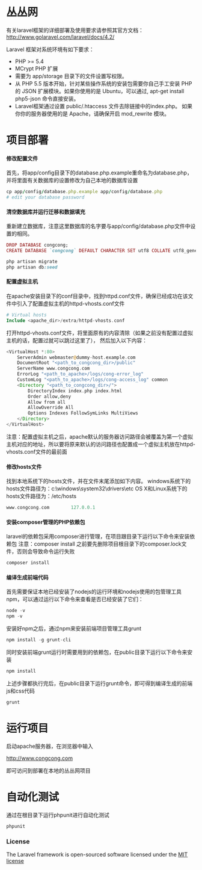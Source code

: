 丛丛网
=========================
有关laravel框架的详细部署及使用要求请参照其官方文档：
http://www.golaravel.com/laravel/docs/4.2/

Laravel 框架对系统环境有如下要求：

* PHP >= 5.4
* MCrypt PHP 扩展
* 需要为 app/storage 目录下的文件设置写权限。
* 从 PHP 5.5 版本开始，针对某些操作系统的安装包需要你自己手工安装 PHP 的 JSON 扩展模块。如果你使用的是 Ubuntu，可以通过,  apt-get install php5-json 命令直接安装。
* Laravel框架通过设置 public/.htaccess 文件去除链接中的index.php。 如果你你的服务器使用的是 Apache，请确保开启 mod_rewrite 模块。

项目部署
=======
#### 修改配置文件
首先，将app/config目录下的database.php.example重命名为database.php，并将里面有关数据库的设置修改为自己本地的数据库设置
```ruby
cp app/config/database.php.example app/config/database.php
# edit your database password
```

#### 清空数据库并运行迁移和数据填充
重新建立数据库，注意这里数据库的名字要与app/config/database.php文件中设置的相同。
``` ruby
DROP DATABASE congcong;
CREATE DATABASE `congcong` DEFAULT CHARACTER SET utf8 COLLATE utf8_general_ci;

php artisan migrate
php artisan db:seed
```

#### 配置虚拟主机
在apache安装目录下的conf目录中，找到httpd.conf文件，确保已经成功在该文件中引入了配置虚拟主机的httpd-vhosts.conf文件
``` php
# Virtual hosts
Include <apache_dir>/extra/httpd-vhosts.conf
```
打开httpd-vhosts.conf文件，将里面原有的内容清除（如果之前没有配置过虚拟主机的话，配置过就可以跳过这里了），
然后加入以下内容：
``` php
<VirtualHost *:80>
	ServerAdmin webmaster@dummy-host.example.com
	DocumentRoot "<path_to_congcong_dir>/public"
	ServerName www.congcong.com
	ErrorLog "<path_to_apache>/logs/cong-error_log"
	CustomLog "<path_to_apache>/logs/cong-access_log" common
	<Directory "<path_to_congcong_dir>/">
		DirectoryIndex index.php index.html
		Order allow,deny
		Allow from all
		AllowOverride All
		Options Indexes FollowSymLinks MultiViews
	</Directory>
</VirtualHost>
```
注意：配置虚拟主机之后，apache默认的服务器访问路径会被覆盖为第一个虚拟主机对应的地址，所以要将原来默认的访问路径也配置成一个虚拟主机放在httpd-vhosts.conf文件的最前面 

#### 修改hosts文件
找到本地系统下的hosts文件，并在文件末尾添加如下内容。
windows系统下的hosts文件路径为：c:\windows\system32\drivers\etc
OS X和Linux系统下的hosts文件路径为：/etc/hosts
``` php
www.congcong.com 		127.0.0.1
```

#### 安装composer管理的PHP依赖包
laravel的依赖包采用composer进行管理，在项目跟目录下运行以下命令来安装依赖包
注意：composer install 之前要先删除项目根目录下的composer.lock文件，否则会导致命令运行失败 
``` php
composer install
```

#### 编译生成前端代码
首先需要保证本地已经安装了nodejs的运行环境和nodejs使用的包管理工具npm，可以通过运行以下命令来查看是否已经安装了它们：
``` php
node -v
npm -v 
```
安装好npm之后，通过npm来安装前端项目管理工具grunt
``` php
npm install -g grunt-cli
```
同时安装前端grunt运行时需要用到的依赖包，在public目录下运行以下命令来安装
``` php
npm install
```
上述步骤都执行完后，在public目录下运行grunt命令，即可得到编译生成的前端js和css代码
``` php
grunt
```

运行项目
=======
启动apache服务器，在浏览器中输入

http://www.congcong.com

即可访问到部署在本地的丛丛网项目

自动化测试
=======
通过在根目录下运行phpunit进行自动化测试

`phpunit`

### License

The Laravel framework is open-sourced software licensed under the [MIT license](http://opensource.org/licenses/MIT)
